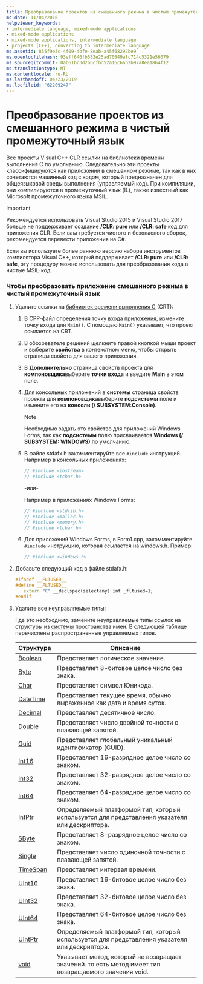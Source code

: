 ```yaml
---
title: Преобразование проектов из смешанного режима в чистый промежуточный язык
ms.date: 11/04/2016
helpviewer_keywords:
- intermediate language, mixed-mode applications
- mixed-mode applications
- mixed-mode applications, intermediate language
- projects [C++], converting to intermediate language
ms.assetid: 855f9e3c-4f09-4bfe-8eab-a45f68292be9
ms.openlocfilehash: 93eff646fb582e25ad70549afc714c5321e56079
ms.sourcegitcommit: 0ab61bc3d2b6cfbd52a16c6ab2b97a8ea1864f12
ms.translationtype: MT
ms.contentlocale: ru-RU
ms.lasthandoff: 04/23/2019
ms.locfileid: "62209247"
---
```

# <a name="converting-projects-from-mixed-mode-to-pure-intermediate-language"></a>Преобразование проектов из смешанного режима в чистый промежуточный язык

Все проекты Visual C++ CLR ссылки на библиотеки времени выполнения C по умолчанию. Следовательно эти проекты классифицируются как приложений в смешанном режиме, так как в них сочетаются машинный код с кодом, который предназначен для общеязыковой среды выполнения (управляемый код). При компиляции, они компилируются в промежуточный язык (IL), также известный как Microsoft промежуточного языка MSIL.

> [!IMPORTANT]
> Рекомендуется использовать Visual Studio 2015 и Visual Studio 2017 больше не поддерживает создание **/CLR: pure** или **/CLR: safe** код для приложения CLR. Если вам требуется чистого и безопасного сборок, рекомендуется перевести приложения на C#.

Если вы используете более раннюю версию набора инструментов компилятора Visual C++, который поддерживает **/CLR: pure** или **/CLR: safe**, эту процедуру можно использовать для преобразования кода в чистые MSIL-код:

### <a name="to-convert-your-mixed-mode-application-into-pure-intermediate-language"></a>Чтобы преобразовать приложение смешанного режима в чистый промежуточный язык

1. Удалите ссылки на [библиотек времени выполнения C](../c-runtime-library/crt-library-features.md) (CRT):

   1. В CPP-файл определения точку входа приложения, измените точку входа для `Main()`. С помощью `Main()` указывает, что проект ссылается на CRT.

   2. В обозревателе решений щелкните правой кнопкой мыши проект и выберите **свойства** в контекстном меню, чтобы открыть страницы свойств для вашего приложения.

   3. В **Дополнительно** страница свойств проекта для **компоновщика**выберите **точки входа** и введите **Main** в этом поле.

   4. Для консольных приложений в **системы** страница свойств проекта для **компоновщика**выберите **подсистемы** поле и измените его на **консоли (/ SUBSYSTEM:Console)**.

      > [!NOTE]
      > Необходимо задать это свойство для приложений Windows Forms, так как **подсистемы** полю присваивается **Windows (/ SUBSYSTEM: WINDOWS)** по умолчанию.

   5. В файле stdafx.h закомментируйте все `#include` инструкций. Например в консольных приложениях:

      ```cpp
      // #include <iostream>
      // #include <tchar.h>
      ```

       -или-

       Например в приложениях Windows Forms:

      ```cpp
      // #include <stdlib.h>
      // #include <malloc.h>
      // #include <memory.h>
      // #include <tchar.h>
      ```

   6. Для приложений Windows Forms, в Form1.cpp, закомментируйте `#include` инструкцию, которая ссылается на windows.h. Пример:

      ```cpp
      // #include <windows.h>
      ```

2. Добавьте следующий код в файле stdafx.h:

   ```cpp
   #ifndef __FLTUSED__
   #define __FLTUSED__
      extern "C" __declspec(selectany) int _fltused=1;
   #endif
   ```

3. Удалите все неуправляемые типы:

   Где это необходимо, замените неуправляемые типы ссылок на структуры из [системы](/dotnet/api/system) пространства имен. В следующей таблице перечислены распространенные управляемых типов.

   |Структура|Описание|
   |---------------|-----------------|
   |[Boolean](/dotnet/api/system.boolean)|Представляет логическое значение.|
   |[Byte](/dotnet/api/system.byte)|Представляет 8-битовое целое число без знака.|
   |[Char](/dotnet/api/system.char)|Представляет символ Юникода.|
   |[DateTime](/dotnet/api/system.datetime)|Представляет текущее время, обычно выраженное как дата и время суток.|
   |[Decimal](/dotnet/api/system.decimal)|Представляет десятичное число.|
   |[Double](/dotnet/api/system.double)|Представляет число двойной точности с плавающей запятой.|
   |[Guid](/dotnet/api/system.guid)|Представляет глобальный уникальный идентификатор (GUID).|
   |[Int16](/dotnet/api/system.int16)|Представляет 16-разрядное целое число со знаком.|
   |[Int32](/dotnet/api/system.int32)|Представляет 32-разрядное целое число со знаком.|
   |[Int64](/dotnet/api/system.int64)|Представляет 64-разрядное целое число со знаком.|
   |[IntPtr](/dotnet/api/system.intptr)|Определяемый платформой тип, который используется для представления указателя или дескриптора.|
   |[SByte](/dotnet/api/system.byte)|Представляет 8-разрядное целое число со знаком.|
   |[Single](/dotnet/api/system.single)|Представляет число одиночной точности с плавающей запятой.|
   |[TimeSpan](/dotnet/api/system.timespan)|Представляет интервал времени.|
   |[UInt16](/dotnet/api/system.uint16)|Представляет 16-битовое целое число без знака.|
   |[UInt32](/dotnet/api/system.uint32)|Представляет 32-битовое целое число без знака.|
   |[UInt64](/dotnet/api/system.uint64)|Представляет 64-битовое целое число без знака.|
   |[UIntPtr](/dotnet/api/system.uintptr)|Определяемый платформой тип, который используется для представления указателя или дескриптора.|
   |[void](/dotnet/api/system.void)|Указывает метод, который не возвращает значений. то есть метод имеет тип возвращаемого значения void.|